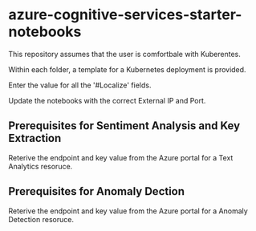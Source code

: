 # azure-cognitive-services-starter-notebooks

This repository assumes that the user is comfortbale with Kuberentes. 

Within each folder, a template for a Kubernetes deployment is provided. 

Enter the value for all the '#Localize' fields.

Update the notebooks with the correct External IP and Port. 

## Prerequisites for Sentiment Analysis and Key Extraction

Reterive the endpoint and key value from the Azure portal for a Text Analytics resoruce. 

## Prerequisites for Anomaly Dection

Reterive the endpoint and key value from the Azure portal for a Anomaly Detection resoruce. 